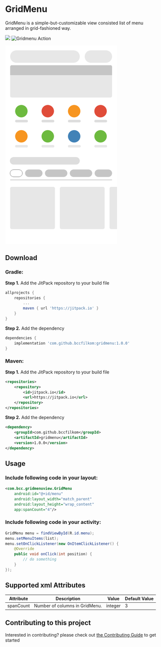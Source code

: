 # GridMenu

GridMenu is a simple-but-customizable view consisted list of menu arranged in grid-fashioned way.

[![](https://jitpack.io/v/bccfilkom/gridmenu.svg)](https://jitpack.io/#bccfilkom/gridmenu) ![Gridmenu Action](https://github.com/Aldiwildan77/gridmenu/workflows/Gridmenu%20Action/badge.svg?branch=master)

<img src="sample.png" title="Grid Menu"/>

## Download

### Gradle:
**Step 1.** Add the JitPack repository to your build file
```gradle
allprojects {
	repositories {
		...
		maven { url 'https://jitpack.io' }
	}
}
```

**Step 2.** Add the dependency
```gradle
dependencies {
    implementation 'com.github.bccfilkom:gridmenu:1.0.0'
}
```

### Maven:
**Step 1.** Add the JitPack repository to your build file
```xml
<repositories>
    <repository>
        <id>jitpack.io</id>
        <url>https://jitpack.io</url>
    </repository>
</repositories>
```

**Step 2.** Add the dependency
```xml
<dependency>
    <groupId>com.github.bccfilkom</groupId>
    <artifactId>gridmenu</artifactId>
    <version>1.0.0</version>
</dependency>
```

## Usage

### Include following code in your layout:
```xml
<com.bcc.gridmenuview.GridMenu
    android:id="@+id/menu"
    android:layout_width="match_parent"
    android:layout_height="wrap_content"
    app:spanCount="4"/>
```

### Include following code in your activity:
```java
GridMenu menu = findViewById(R.id.menu);
menu.setMenuItems(list);
menu.setOnClickListener(new OnItemClickListener() {
    @Override
    public void onClick(int position) {
        // do something
    }
});
```

## Supported xml Attributes

| Attribute  | Description          		 | Value   | Default Value |
| -----------|-------------------------------|---------|---------------|
| spanCount  | Number of columns in GridMenu.| integer | 3             |

## Contributing to this project

Interested in contributing? please check out [the Contributing Guide](CONTRIBUTING.md) to get started
